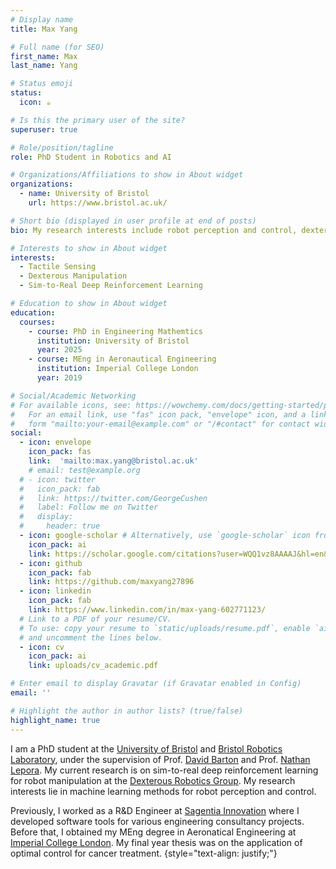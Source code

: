 ```yaml
---
# Display name
title: Max Yang

# Full name (for SEO)
first_name: Max
last_name: Yang

# Status emoji
status:
  icon: ☕️

# Is this the primary user of the site?
superuser: true

# Role/position/tagline
role: PhD Student in Robotics and AI

# Organizations/Affiliations to show in About widget
organizations:
  - name: University of Bristol
    url: https://www.bristol.ac.uk/

# Short bio (displayed in user profile at end of posts)
bio: My research interests include robot perception and control, dexterous manipulation and sim-to-real transfer.

# Interests to show in About widget
interests:
  - Tactile Sensing
  - Dexterous Manipulation
  - Sim-to-Real Deep Reinforcement Learning

# Education to show in About widget
education:
  courses:
    - course: PhD in Engineering Mathemtics
      institution: University of Bristol
      year: 2025
    - course: MEng in Aeronautical Engineering 
      institution: Imperial College London
      year: 2019

# Social/Academic Networking
# For available icons, see: https://wowchemy.com/docs/getting-started/page-builder/#icons
#   For an email link, use "fas" icon pack, "envelope" icon, and a link in the
#   form "mailto:your-email@example.com" or "/#contact" for contact widget.
social:
  - icon: envelope
    icon_pack: fas
    link:  'mailto:max.yang@bristol.ac.uk'
    # email: test@example.org
  # - icon: twitter
  #   icon_pack: fab
  #   link: https://twitter.com/GeorgeCushen
  #   label: Follow me on Twitter
  #   display:
  #     header: true
  - icon: google-scholar # Alternatively, use `google-scholar` icon from `ai` icon pack
    icon_pack: ai
    link: https://scholar.google.com/citations?user=WQQ1vz8AAAAJ&hl=en&oi=ao
  - icon: github
    icon_pack: fab
    link: https://github.com/maxyang27896
  - icon: linkedin
    icon_pack: fab
    link: https://www.linkedin.com/in/max-yang-602771123/
  # Link to a PDF of your resume/CV.
  # To use: copy your resume to `static/uploads/resume.pdf`, enable `ai` icons in `params.yaml`,
  # and uncomment the lines below.
  - icon: cv
    icon_pack: ai
    link: uploads/cv_academic.pdf

# Enter email to display Gravatar (if Gravatar enabled in Config)
email: ''

# Highlight the author in author lists? (true/false)
highlight_name: true
---
```


I am a PhD student at the [University of Bristol](https://www.bristol.ac.uk/) and [Bristol Robotics Laboratory](https://www.bristolroboticslab.com/), under the supervision of Prof. [David Barton](https://cityinthesky.co.uk/about-me/) and Prof. [Nathan Lepora](https://lepora.com/). My current research is on sim-to-real deep reinforcement learning for robot manipulation at the [Dexterous Robotics Group](https://www.bristolroboticslab.com/dexterous-robotics). My research interests lie in machine learning methods for robot perception and control. 

Previously, I worked as a R&D Engineer at [Sagentia Innovation](https://www.sagentiainnovation.com/) where I developed software tools for various engineering consultancy projects. Before that, I obtained my MEng degree in Aeronatical Engineering at [Imperial College London](https://www.imperial.ac.uk/). My final year thesis was on the application of optimal control for cancer treatment. 
{style="text-align: justify;"}

<!-- I am a PhD student in Computer Science at Stanford AI Lab, generously supported by Stanford Graduate Fellowship as a Pierre and Christine Lamond Fellow.

I was a Master's student in Machince Learning Department and a student researcher in Robotics Institute at CMU, advised by Deepak Pathak and Jitendra Malik. Previously, I completed my Bachelor's in Computer Science and Applied Math at UCLA, advised by Song-Chun Zhu.

My research interests lie at the intersection of Machine Learning, Robotics and Computer Vision. I care about robot performance in the open world. In my free time, I enjoy cycling. -->

<!-- I am a Ph.D. Candidate at UC Berkeley advised by Prof. Yi Ma and Prof. Jitendra Malik. I obtained my Bachelor's degree from Hong Kong University of Science and Technology (HKUST) advised by Prof. Chi-Keung Tang. I also spent two years in Microsoft Research Asia (MSRA) where I was a research intern advised by Dr. Jifeng Dai and Dr. Yichen Wei. -->